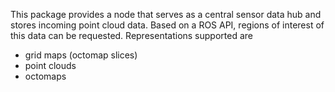 This package provides a node that serves as a central sensor data hub and stores incoming point cloud data. Based on a ROS API, regions of interest of this data can be requested. Representations supported are
* grid maps (octomap slices)
* point clouds
* octomaps